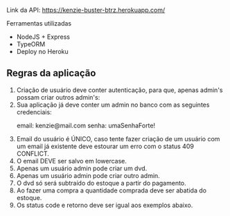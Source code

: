 
Link da API: https://kenzie-buster-btrz.herokuapp.com/

Ferramentas utilizadas
<ul>
<li>NodeJS + Express</li>
<li>TypeORM</li>
<li>Deploy no Heroku</li>
</ul>



<h2>Regras da aplicação</h2>

<ol>
<li> Criação de usuário deve conter autenticação, para que, apenas admin's possam criar outros admin's: </li>
<li>Sua aplicação já deve conter um admin no banco com as seguintes credenciais:
<p>
email: kenzie@mail.com
senha: umaSenhaForte!
</p>
</li>
<li>Email do usuário é ÚNICO, caso tente fazer criação de um usuário com um email já existente deve estourar um erro com o status 409 CONFLICT.</li>
<li>O email DEVE ser salvo em lowercase.</li>
<li>Apenas um usuário admin pode criar um dvd.</li>
<li>Apenas um usuário admin pode criar outro admin.</li>
<li>O dvd só será subtraído do estoque a partir do pagamento.</li>
<li>Ao fazer uma compra a quantidade comprada deve ser abatida do estoque.</li>
<li>Os status code e retorno deve ser igual aos exemplos abaixo.</li>

</ol>




